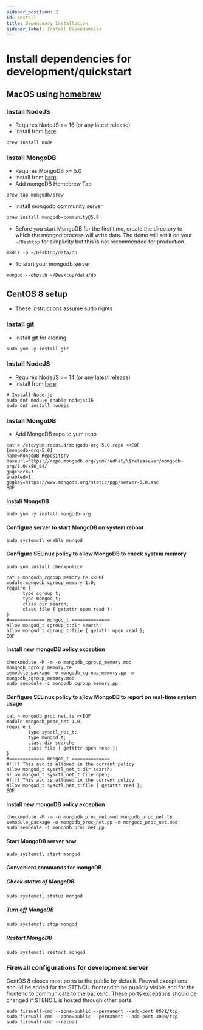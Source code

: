 ```yaml
---
sidebar_position: 2
id: install
title: Dependency Installation
sidebar_label: Install Dependencies
---
```


# Install dependencies for development/quickstart

## MacOS using [homebrew](https://brew.sh/)

### Install NodeJS

- Requires NodeJS >= 16 (or any latest release)
- Install from [here](https://nodejs.org/en/download/)

```
brew install node
```

### Install MongoDB

- Requires MongoDB >= 5.0
- Install from [here](https://docs.mongodb.com/manual/administration/install-community/)
- Add mongoDB Homebrew Tap

```
brew tap mongodb/brew
```

- Install mongodb community server

```
brew install mongodb-community@5.0
```

- Before you start MongoDB for the first time, create the directory to which the mongod process will write data. The demo will set it on your `~/Desktop` for simplicity but this is not recommended for production.

```
mkdir -p ~/Desktop/data/db
```

- To start your mongodb server

```
mongod --dbpath ~/Desktop/data/db
```

## CentOS 8 setup
- These instructions assume sudo rights

### Install git
- Install git for cloning

```
sudo yum -y install git
```

### Install NodeJS
- Requires NodeJS >= 14 (or any latest release)
- Install from [here](https://nodejs.org/en/download/)

```
# Install Node.js
sudo dnf module enable nodejs:16
sudo dnf install nodejs
```

### Install MongoDB
- Add MongoDB repo to yum repo

```
cat > /etc/yum.repos.d/mongodb-org-5.0.repo <<EOF
[mongodb-org-5.0]
name=MongoDB Repository
baseurl=https://repo.mongodb.org/yum/redhat/\$releasever/mongodb-org/5.0/x86_64/
gpgcheck=1
enabled=1
gpgkey=https://www.mongodb.org/static/pgp/server-5.0.asc
EOF
```

#### Install MongoDB
```
sudo yum -y install mongodb-org
```

#### Configure server to start MongoDB on system reboot
```
sudo systemctl enable mongod
```

#### Configure SELinux policy to allow MongoDB to check system memory
```
sudo yum install checkpolicy
```

```
cat > mongodb_cgroup_memory.te <<EOF
module mongodb_cgroup_memory 1.0;
require {
      type cgroup_t;
      type mongod_t;
      class dir search;
      class file { getattr open read };
}
#============= mongod_t ==============
allow mongod_t cgroup_t:dir search;
allow mongod_t cgroup_t:file { getattr open read };
EOF
```

#### Install new mongoDB policy exception
```
checkmodule -M -m -o mongodb_cgroup_memory.mod mongodb_cgroup_memory.te
semodule_package -o mongodb_cgroup_memory.pp -m mongodb_cgroup_memory.mod
sudo semodule -i mongodb_cgroup_memory.pp
```

#### Configure SELinux policy to allow MongoDB to report on real-time system usage
```
cat > mongodb_proc_net.te <<EOF
module mongodb_proc_net 1.0;
require {
        type sysctl_net_t;
        type mongod_t;
        class dir search;
        class file { getattr open read };
}
#============= mongod_t ==============
#!!!! This avc is allowed in the current policy
allow mongod_t sysctl_net_t:dir search;
allow mongod_t sysctl_net_t:file open;
#!!!! This avc is allowed in the current policy
allow mongod_t sysctl_net_t:file { getattr read };
EOF
```

#### Install new mongoDB policy exception
```
checkmodule -M -m -o mongodb_proc_net.mod mongodb_proc_net.te
semodule_package -o mongodb_proc_net.pp -m mongodb_proc_net.mod
sudo semodule -i mongodb_proc_net.pp
```

#### Start MongoDB server now
```
sudo systemctl start mongod
```

#### Convenient commands for mongoDB

##### Check status of MongoDB
```
sudo systemctl status mongod
```

##### Turn off MongoDB
```
sudo systemctl stop mongod
```

##### Restart MongoDB
```
sudo systemctl restart mongod
```

### Firewall configurations for development server
CentOS 8 closes most ports to the public by default. Firewall exceptions should be added for the STENCIL frontend to be publicly visible and for the frontend to communicate to the backend. These ports exceptions should be changed if STENCIL is hosted through other ports.

```
sudo firewall-cmd --zone=public --permanent --add-port 8081/tcp
sudo firewall-cmd --zone=public --permanent --add-port 3000/tcp
sudo firewall-cmd --reload
```
